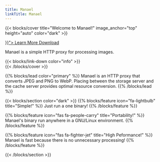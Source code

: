 ```yaml
---
title: Manael
linkTitle: Manael
---
```


{{< blocks/cover title="Welcome to Manael!" image_anchor="top" height="auto" color="dark" >}}
<div class="mx-auto">
	<a class="btn btn-lg btn-primary mr-3 mb-4" href="{{< relref "/docs" >}}">
		Learn More <i class="fas fa-arrow-alt-circle-right ml-2"></i>
	</a>
	<a class="btn btn-lg btn-secondary mr-3 mb-4" href="https://github.com/manaelproxy/manael/releases">
		Download <i class="fab fa-github ml-2 "></i>
	</a>
	<p class="lead mt-5">Manael is a simple HTTP proxy for processing images.</p>
	<div class="mx-auto mt-5">
		{{< blocks/link-down color="info" >}}
	</div>
</div>
{{< /blocks/cover >}}


{{% blocks/lead color="primary" %}}
Manael is an HTTP proxy that converts JPEG and PNG to WebP. Placing between the storage server and the cache server provides optimal resource conversion.
{{% /blocks/lead %}}

{{< blocks/section color="dark" >}}
{{% blocks/feature icon="fa-lightbulb" title="Simple!" %}}
Just run a one binary!
{{% /blocks/feature %}}


{{% blocks/feature icon="fas fa-people-carry" title="Portability!" %}}
Manael's binary run anywhere in a GNU/Linux environment.
{{% /blocks/feature %}}


{{% blocks/feature icon="fas fa-fighter-jet" title="High Peformance!" %}}
Manael is fast because there is no unnecessary processing!
{{% /blocks/feature %}}


{{< /blocks/section >}}
